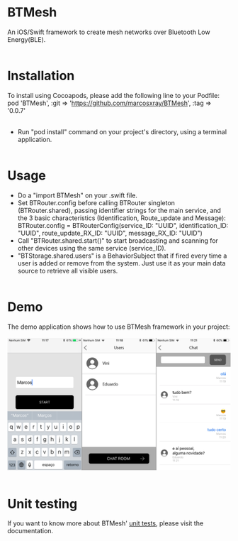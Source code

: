 # BTMesh
An iOS/Swift framework to create mesh networks over Bluetooth Low Energy(BLE).
</br></br>
# Installation
To install using Cocoapods, please add the following line to your Podfile:</br>
pod 'BTMesh', :git => 'https://github.com/marcosxray/BTMesh', :tag => '0.0.7'
</br></br>
* Run "pod install" command on your project's directory, using a terminal application.
</br></br>
# Usage
* Do a "import BTMesh" on your .swift file.
* Set BTRouter.config before calling BTRouter singleton (BTRouter.shared), passing identifier strings for the main service, and the 3 basic characteristics (Identification, Route_update and Message):</br>
BTRouter.config = BTRouterConfig(service_ID: "UUID",
                                         identification_ID: "UUID",
                                         route_update_RX_ID: "UUID",
                                         message_RX_ID: "UUID")
* Call "BTRouter.shared.start()" to start broadcasting and scanning for other devices using the same service (service_ID).
* "BTStorage.shared.users" is a BehaviorSubject that if fired every time a user is added or remove from the system. Just use it as your main data source to retrieve all visible users.
</br></br>
# Demo
The demo application shows how to use BTMesh framework in your project:
</br></br>
<img src="https://github.com/marcosxray/BTMesh/blob/master/Docs/chat.png" alt="Demo app" width="640">
</br></br>
# Unit testing
If you want to know more about BTMesh' <a href="https://github.com/marcosxray/BTMesh/blob/master/Docs/UnitTesting.md">unit tests</a>, please visit the documentation.
